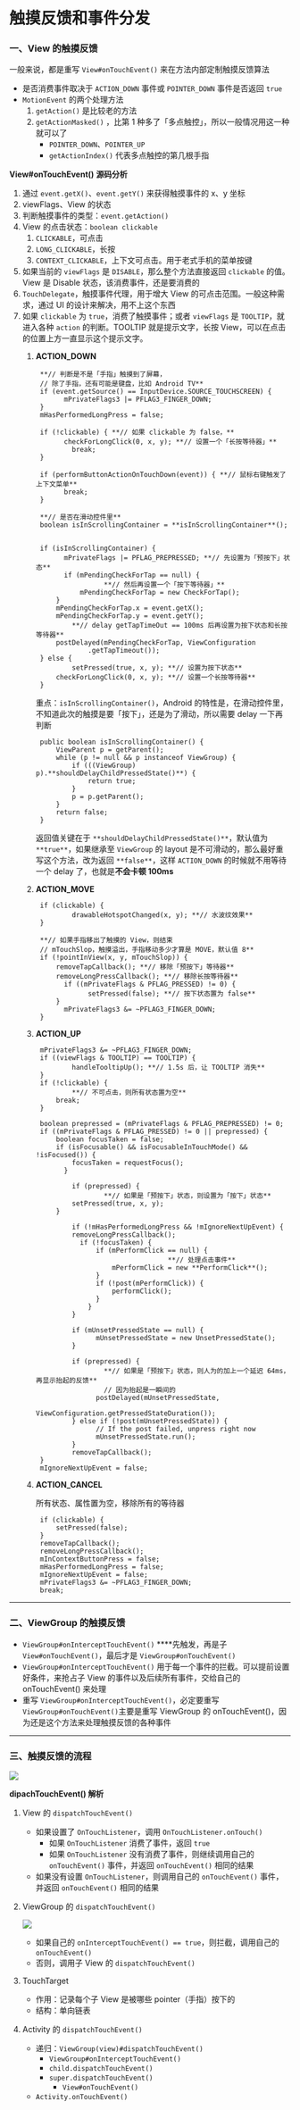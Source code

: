 # 触摸反馈和事件分发

### 一、**View 的触摸反馈**

一般来说，都是重写 `View#onTouchEvent()` 来在方法内部定制触摸反馈算法

- 是否消费事件取决于 `ACTION_DOWN` 事件或 `POINTER_DOWN` 事件是否返回 `true`
- `MotionEvent` 的两个处理方法
    1. `getAction()` 是比较老的方法
    2. `getActionMasked()` ，比第 1 种多了「多点触控」，所以一般情况用这一种就可以了
        - `POINTER_DOWN`、`POINTER_UP`
        - `getActionIndex()` 代表多点触控的第几根手指

**View#onTouchEvent()** **源码分析**

1. 通过 `event.getX()`、`event.getY()` 来获得触摸事件的 x、y 坐标
2. viewFlags、View 的状态
3. 判断触摸事件的类型：`event.getAction()`
4. View 的点击状态：`boolean clickable`
    1. `CLICKABLE`，可点击
    2. `LONG_CLICKABLE`，长按
    3. `CONTEXT_CLICKABLE`，上下文可点击。用于老式手机的菜单按键
5. 如果当前的 `viewFlags` 是 `DISABLE`，那么整个方法直接返回 `clickable` 的值。View 是 Disable 状态，该消费事件，还是要消费的​
6. `TouchDelegate`，触摸事件代理，用于增大 View 的可点击范围。一般这种需求，通过 UI 的设计来解决，用不上这个东西
7. 如果 `clickable` 为 `true`，消费了触摸事件；或者 `viewFlags` 是 `TOOLTIP`，就进入各种 `action` 的判断。TOOLTIP 就是提示文字，长按 View，可以在点击的位置上方一直显示这个提示文字。
    1. **ACTION_DOWN**

            **// 判断是不是「手指」触摸到了屏幕，
            // 除了手指，还有可能是键盘，比如 Android TV**
            if (event.getSource() == InputDevice.SOURCE_TOUCHSCREEN) {
            	  mPrivateFlags3 |= PFLAG3_FINGER_DOWN;
            }
            mHasPerformedLongPress = false;
            
            if (!clickable) { **// 如果 clickable 为 false，**
            	  checkForLongClick(0, x, y); **// 设置一个「长按等待器」**
            		break;
            }
            
            if (performButtonActionOnTouchDown(event)) { **// 鼠标右键触发了上下文菜单**
            	  break;
            }
            
            **// 是否在滑动控件里**
            boolean isInScrollingContainer = **isInScrollingContainer**();
            
            
            if (isInScrollingContainer) {
            	  mPrivateFlags |= PFLAG_PREPRESSED; **// 先设置为「预按下」状态**
            	  if (mPendingCheckForTap == null) {
            				**// 然后再设置一个「按下等待器」**
            	      mPendingCheckForTap = new CheckForTap(); 
                }
                mPendingCheckForTap.x = event.getX();
                mPendingCheckForTap.y = event.getY();
            		**// delay getTapTimeOut == 100ms 后再设置为按下状态和长按等待器**
                postDelayed(mPendingCheckForTap, ViewConfiguration
            			.getTapTimeout()); 
            } else {
            		setPressed(true, x, y); **// 设置为按下状态**
                checkForLongClick(0, x, y); **// 设置一个长按等待器**
            }

        重点：`isInScrollingContainer()`，Android 的特性是，在滑动控件里，不知道此次的触摸是要「按下」，还是为了滑动，所以需要 delay 一下再判断

            public boolean isInScrollingContainer() {
                ViewParent p = getParent();
                while (p != null && p instanceof ViewGroup) {
                    if (((ViewGroup) p).**shouldDelayChildPressedState()**) {
                        return true;
                    }
                    p = p.getParent();
                }
                return false;
            }

        返回值关键在于 `**shouldDelayChildPressedState()**`，默认值为 `**true**`，如果继承至 `ViewGroup` 的 layout 是不可滑动的，那么最好重写这个方法，改为返回 `**false**`，这样 `ACTION_DOWN` 的时候就不用等待一个 delay 了，也就是**不会卡顿 100ms**

    2. **ACTION_MOVE**

            if (clickable) {
            		drawableHotspotChanged(x, y); **// 水波纹效果**
            }
            
            **// 如果手指移出了触摸的 View，则结束
            // mTouchSlop，触摸溢出，手指移动多少才算是 MOVE，默认值 8**
            if (!pointInView(x, y, mTouchSlop)) { 
                removeTapCallback(); **// 移除「预按下」等待器**
                removeLongPressCallback(); **// 移除长按等待器**
            	  if ((mPrivateFlags & PFLAG_PRESSED) != 0) {
            		    setPressed(false); **// 按下状态置为 false**
                }
            	  mPrivateFlags3 &= ~PFLAG3_FINGER_DOWN;
            }

    3. **ACTION_UP**

            mPrivateFlags3 &= ~PFLAG3_FINGER_DOWN;
            if ((viewFlags & TOOLTIP) == TOOLTIP) {
            		handleTooltipUp(); **// 1.5s 后，让 TOOLTIP 消失**
            }
            if (!clickable) {
            		**// 不可点击，则所有状态置为空**
                break;
            }
            
            boolean prepressed = (mPrivateFlags & PFLAG_PREPRESSED) != 0;
            if ((mPrivateFlags & PFLAG_PRESSED) != 0 || prepressed) {    
                boolean focusTaken = false;
                if (isFocusable() && isFocusableInTouchMode() && !isFocused()) {
                    focusTaken = requestFocus();
            	  }
            
            		if (prepressed) {
            				**// 如果是「预按下」状态，则设置为「按下」状态**
                    setPressed(true, x, y);
                }
            
            		if (!mHasPerformedLongPress && !mIgnoreNextUpEvent) {
                    removeLongPressCallback();
            	      if (!focusTaken) {
            	          if (mPerformClick == null) {
            								**// 处理点击事件**
            	              mPerformClick = new **PerformClick**(); 
            	          }
            	          if (!post(mPerformClick)) {
            	              performClick();
            	          }
            		    }
            		}
            
            		if (mUnsetPressedState == null) {
            			  mUnsetPressedState = new UnsetPressedState();
            		}
            		
            		if (prepressed) {
            				**// 如果是「预按下」状态，则人为的加上一个延迟 64ms，再显示抬起的反馈**
            				// 因为抬起是一瞬间的
            			  postDelayed(mUnsetPressedState,
            		          ViewConfiguration.getPressedStateDuration());
            		} else if (!post(mUnsetPressedState)) {
            			  // If the post failed, unpress right now
            			  mUnsetPressedState.run();
            		}
            		removeTapCallback();
            }
            mIgnoreNextUpEvent = false;

    4. **ACTION_CANCEL**

        所有状态、属性置为空，移除所有的等待器

            if (clickable) {
                setPressed(false);
            }
            removeTapCallback();
            removeLongPressCallback();
            mInContextButtonPress = false;
            mHasPerformedLongPress = false;
            mIgnoreNextUpEvent = false;
            mPrivateFlags3 &= ~PFLAG3_FINGER_DOWN;
            break;

---

### 二、ViewGroup 的触摸反馈

- `ViewGroup#onInterceptTouchEvent()` ****先触发，再是子 `View#onTouchEvent()`，最后才是 `ViewGroup#onTouchEvent()`
- `ViewGroup#onInterceptTouchEvent()` 用于每一个事件的拦截。可以提前设置好条件，来抢占子 View 的事件以及后续所有事件，交给自己的 onTouchEvent() 来处理
- 重写 `ViewGroup#onInterceptTouchEvent()`，必定要重写 `ViewGroup#onTouchEvent()`主要是重写 ViewGroup 的 onTouchEvent()，因为还是这个方法来处理触摸反馈的各种事件

---

### 三、触摸反馈的流程

![](Untitled-31b84787-9d72-4087-86ac-dc0acbddb086.png)

**dipachTouchEvent() 解析**

1. View 的 `dispatchTouchEvent()`
    - 如果设置了 `OnTouchListener`，调用 `OnTouchListener.onTouch()`
        - 如果 `OnTouchListener` 消费了事件，返回 `true`
        - 如果 `OnTouchListener` 没有消费了事件，则继续调用自己的 `onTouchEvent()` 事件，并返回 `onTouchEvent()` 相同的结果
    - 如果没有设置 `OnTouchListener`，则调用自己的 `onTouchEvent()` 事件，并返回 `onTouchEvent()` 相同的结果
2. ViewGroup 的 `dispatchTouchEvent()`

    ![](https://img.mubu.com/document_image/398a3932-7e7c-43f0-a414-5fc1ac503c7b-543423.jpg)

    - 如果自己的 `onInterceptTouchEvent() == true`，则拦截，调用自己的 `onTouchEvent()`
    - 否则，调用子 View 的 `dispatchTouchEvent()`
3. TouchTarget
    - 作用：记录每个子 View 是被哪些 pointer（手指）按下的
    - 结构：单向链表
4. Activity 的 `dispatchTouchEvent()`
    - 递归：`ViewGroup(view)#dispatchTouchEvent()`
        - `ViewGroup#onInterceptTouchEvent()`
        - `child.dispatchTouchEvent()`
        - `super.dispatchTouchEvent()`
            - `View#onTouchEvent()`
    - `Activity.onTouchEvent()`